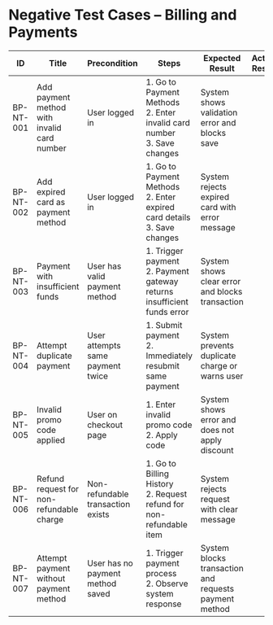# Negative Test Cases – Billing and Payments

| ID          | Title                                       | Precondition                        | Steps                                                         | Expected Result                           | Actual Result | Status |
|-------------|---------------------------------------------|-------------------------------------|---------------------------------------------------------------|-------------------------------------------|---------------|--------|
| BP-NT-001   | Add payment method with invalid card number | User logged in                      | 1. Go to Payment Methods <br> 2. Enter invalid card number <br> 3. Save changes | System shows validation error and blocks save |               |        |
| BP-NT-002   | Add expired card as payment method          | User logged in                      | 1. Go to Payment Methods <br> 2. Enter expired card details <br> 3. Save changes | System rejects expired card with error message |               |        |
| BP-NT-003   | Payment with insufficient funds             | User has valid payment method       | 1. Trigger payment <br> 2. Payment gateway returns insufficient funds error | System shows clear error and blocks transaction |               |        |
| BP-NT-004   | Attempt duplicate payment                   | User attempts same payment twice    | 1. Submit payment <br> 2. Immediately resubmit same payment | System prevents duplicate charge or warns user |               |        |
| BP-NT-005   | Invalid promo code applied                  | User on checkout page               | 1. Enter invalid promo code <br> 2. Apply code | System shows error and does not apply discount |               |        |
| BP-NT-006   | Refund request for non-refundable charge    | Non-refundable transaction exists   | 1. Go to Billing History <br> 2. Request refund for non-refundable item | System rejects request with clear message |               |        |
| BP-NT-007   | Attempt payment without payment method      | User has no payment method saved    | 1. Trigger payment process <br> 2. Observe system response | System blocks transaction and requests payment method |               |        |